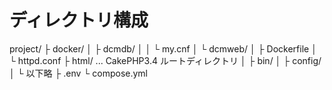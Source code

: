 # ディレクトリ構成

project/
  ├ docker/
  │  ├ dcmdb/
  │  │ └ my.cnf
  │  └ dcmweb/
  │    ├ Dockerfile
  │    └ httpd.conf
  ├ html/ ... CakePHP3.4 ルートディレクトリ
  │  ├ bin/
  │  ├ config/
  │  └ 以下略
  ├ .env
  └ compose.yml

  